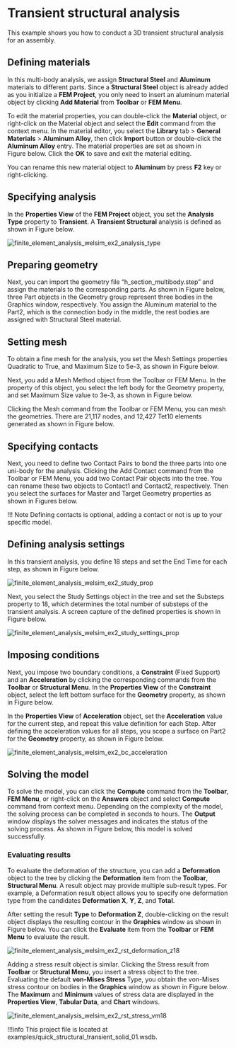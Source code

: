# Transient structural analysis
This example shows you how to conduct a 3D transient structural analysis for an assembly. 

## Defining materials

In this multi-body analysis, we assign **Structural Steel** and **Aluminum** materials to different parts. Since a **Structural Steel** object is already added as you initialize a **FEM Project**, you only need to insert an aluminum material object by clicking **Add Material** from **Toolbar** or **FEM Menu**. 

To edit the material properties, you can double-click the **Material** object, or right-click on the Material object and select the **Edit** command from the context menu. In the material editor, you select the **Library** tab > **General Materials** > **Aluminum Alloy**, then click **Import** button or double-click the **Aluminum Alloy** entry. The material properties are set as shown in Figure below. Click the **OK** to save and exit the material editing. 

You can rename this new material object to **Aluminum** by press **F2** key or right-clicking.


## Specifying analysis 
In the **Properties View** of the **FEM Project** object, you set the **Analysis Type** property to **Transient**. A **Transient Structural** analysis is defined as shown in Figure below.

![finite_element_analysis_welsim_ex2_analysis_type](../../../img/3_guide/ch2_start_ex2_analysis_type.png "Defining a Transient Structural analysis at the Properties View of FEM Project object.")


## Preparing geometry
Next, you can import the geometry file “h_section_multibody.step” and assign the materials to the corresponding parts. As shown in Figure below, three Part objects in the Geometry group represent three bodies in the Graphics window, respectively. You assign the Aluminum material to the Part2, which is the connection body in the middle, the rest bodies are assigned with Structural Steel material.

## Setting mesh
To obtain a fine mesh for the analysis, you set the Mesh Settings properties Quadratic to True, and Maximum Size to 5e-3, as shown in Figure below.

Next, you add a Mesh Method object from the Toolbar or FEM Menu. In the property of this object, you select the left body for the Geometry property, and set Maximum Size value to 3e-3, as shown in Figure below. 

Clicking the Mesh command from the Toolbar or FEM Menu, you can mesh the geometries. There are 21,117 nodes, and 12,427 Tet10 elements generated as shown in Figure below.

## Specifying contacts 
Next, you need to define two Contact Pairs to bond the three parts into one uni-body for the analysis. Clicking the Add Contact command from the Toolbar or FEM Menu, you add two Contact Pair objects into the tree. You can rename these two objects to Contact1 and Contact2, respectively. Then you select the surfaces for Master and Target Geometry properties as shown in Figures below. 

!!! Note 
    Defining contacts is optional, adding a contact or not is up to your specific model. 


## Defining analysis settings
In this transient analysis, you define 18 steps and set the End Time for each step, as shown in Figure below.

![finite_element_analysis_welsim_ex2_study_prop](../../../img/3_guide/ch2_start_ex2_study_prop.png "The Properties View of the Study object shows the Number of Steps. The Spreadsheet of the Study Settings object shows all step and time at one page.")

Next, you select the Study Settings object in the tree and set the Substeps property to 18, which determines the total number of substeps of the transient analysis. A screen capture of the defined properties is shown in Figure below.

![finite_element_analysis_welsim_ex2_study_settings_prop](../../../img/3_guide/ch2_start_ex2_study_settings_prop.png "The Properties View of the Study Settings object shows the Number of Substeps is 18.")


## Imposing conditions
Next, you impose two boundary conditions, a **Constraint** (Fixed Support) and an **Acceleration** by clicking the corresponding commands from the **Toolbar** or **Structural Menu**. In the **Properties View** of the **Constraint** object, select the left bottom surface for the **Geometry** property, as shown in Figure below.

In the **Properties View** of **Acceleration** object, set the **Acceleration** value for the current step, and repeat this value definition for each Step. After defining the acceleration values for all steps, you scope a surface on Part2 for the **Geometry** property, as shown in Figure below.

![finite_element_analysis_welsim_ex2_bc_acceleration](../../../img/3_guide/ch2_start_ex2_bc_acceleration.png "Imposing an acceleration boundary condition on a surface of Part2. The Tabular Data and Chart windows show the input acceleration values over time.")


## Solving the model
To solve the model, you can click the **Compute** command from the **Toolbar**, **FEM Menu**, or right-click on the **Answers** object and select **Compute** command from context menu. Depending on the complexity of the model, the solving process can be completed in seconds to hours. The **Output** window displays the solver messages and indicates the status of the solving process. As shown in Figure below, this model is solved successfully.

### Evaluating results
To evaluate the deformation of the structure, you can add a **Deformation** object to the tree by clicking the **Deformation** item from the **Toolbar**, **Structural Menu**. A result object may provide multiple sub-result types. For example, a Deformation result object allows you to specify one deformation type from the candidates **Deformation X**, **Y**, **Z**, and **Total**. 

After setting the result **Type** to **Deformation Z**, double-clicking on the result object displays the resulting contour in the **Graphics** window as shown in Figure below. You can click the **Evaluate** item from the **Toolbar** or **FEM Menu** to evaluate the result. 

![finite_element_analysis_welsim_ex2_rst_deformation_z18](../../../img/3_guide/ch2_start_ex2_rst_deformation_z18.png "Evaluating and displaying the displacement Z at final step.")

Adding a stress result object is similar. Clicking the Stress result from **Toolbar** or **Structural Menu**, you insert a stress object to the tree. Evaluating the default **von-Mises Stress** Type, you obtain the von-Mises stress contour on bodies in the **Graphics** window as shown in Figure below. The **Maximum** and **Minimum** values of stress data are displayed in the **Properties View**, **Tabular Data**, and **Chart** windows.

![finite_element_analysis_welsim_ex2_rst_stress_vm18](../../../img/3_guide/ch2_start_ex2_rst_stress_vm18.png "Evaluating and displaying the von-Mises stress result at final step.")

!!!info 
    This project file is located at examples/quick_structural_transient_solid_01.wsdb.

